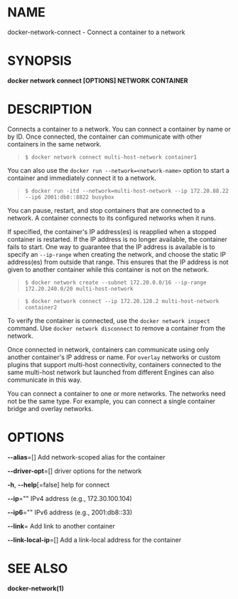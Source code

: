 # NAME

docker-network-connect - Connect a container to a network

# SYNOPSIS

**docker network connect \[OPTIONS\] NETWORK CONTAINER**

# DESCRIPTION

Connects a container to a network. You can connect a container by name or by ID. Once connected, the container can communicate with other containers in the same network.

>     $ docker network connect multi-host-network container1

You can also use the `docker run --network=<network-name>` option to start a container and immediately connect it to a network.

>     $ docker run -itd --network=multi-host-network --ip 172.20.88.22 --ip6 2001:db8::8822 busybox

You can pause, restart, and stop containers that are connected to a network. A container connects to its configured networks when it runs.

If specified, the container's IP address(es) is reapplied when a stopped container is restarted. If the IP address is no longer available, the container fails to start. One way to guarantee that the IP address is available is to specify an `--ip-range` when creating the network, and choose the static IP address(es) from outside that range. This ensures that the IP address is not given to another container while this container is not on the network.

>     $ docker network create --subnet 172.20.0.0/16 --ip-range 172.20.240.0/20 multi-host-network

>     $ docker network connect --ip 172.20.128.2 multi-host-network container2

To verify the container is connected, use the `docker network inspect` command. Use `docker network disconnect` to remove a container from the network.

Once connected in network, containers can communicate using only another container's IP address or name. For `overlay` networks or custom plugins that support multi-host connectivity, containers connected to the same multi-host network but launched from different Engines can also communicate in this way.

You can connect a container to one or more networks. The networks need not be the same type. For example, you can connect a single container bridge and overlay networks.

# OPTIONS

**--alias**=\[\] Add network-scoped alias for the container

**--driver-opt**=\[\] driver options for the network

**-h**, **--help**\[=false\] help for connect

**--ip**="" IPv4 address (e.g., 172.30.100.104)

**--ip6**="" IPv6 address (e.g., 2001:db8::33)

**--link**= Add link to another container

**--link-local-ip**=\[\] Add a link-local address for the container

# SEE ALSO

**docker-network(1)**
